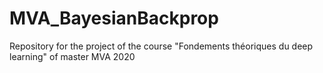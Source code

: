 # MVA_BayesianBackprop
 Repository for the project of the course "Fondements théoriques du deep learning" of master MVA 2020
